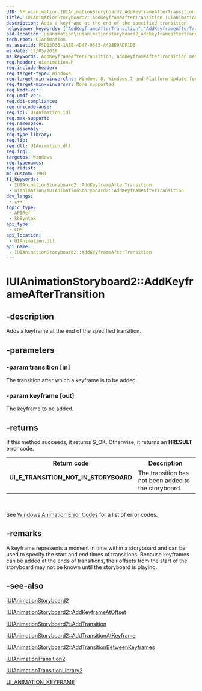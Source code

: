 ```yaml
---
UID: NF:uianimation.IUIAnimationStoryboard2.AddKeyframeAfterTransition
title: IUIAnimationStoryboard2::AddKeyframeAfterTransition (uianimation.h)
description: Adds a keyframe at the end of the specified transition.
helpviewer_keywords: ["AddKeyframeAfterTransition","AddKeyframeAfterTransition method [Windows Animation]","AddKeyframeAfterTransition method [Windows Animation]","IUIAnimationStoryboard2 interface","IUIAnimationStoryboard2 interface [Windows Animation]","AddKeyframeAfterTransition method","IUIAnimationStoryboard2.AddKeyframeAfterTransition","IUIAnimationStoryboard2::AddKeyframeAfterTransition","uianimation.iuianimationstoryboard2_addkeyframeaftertransition","uianimation/IUIAnimationStoryboard2::AddKeyframeAfterTransition"]
old-location: uianimation\iuianimationstoryboard2_addkeyframeaftertransition.htm
tech.root: UIAnimation
ms.assetid: F5D13D36-1AEE-4D47-9683-A428E9ADF1D6
ms.date: 12/05/2018
ms.keywords: AddKeyframeAfterTransition, AddKeyframeAfterTransition method [Windows Animation], AddKeyframeAfterTransition method [Windows Animation],IUIAnimationStoryboard2 interface, IUIAnimationStoryboard2 interface [Windows Animation],AddKeyframeAfterTransition method, IUIAnimationStoryboard2.AddKeyframeAfterTransition, IUIAnimationStoryboard2::AddKeyframeAfterTransition, uianimation.iuianimationstoryboard2_addkeyframeaftertransition, uianimation/IUIAnimationStoryboard2::AddKeyframeAfterTransition
req.header: uianimation.h
req.include-header: 
req.target-type: Windows
req.target-min-winverclnt: Windows 8, Windows 7 and Platform Update for Windows 7 [desktop apps \| UWP apps]
req.target-min-winversvr: None supported
req.kmdf-ver: 
req.umdf-ver: 
req.ddi-compliance: 
req.unicode-ansi: 
req.idl: UIAnimation.idl
req.max-support: 
req.namespace: 
req.assembly: 
req.type-library: 
req.lib: 
req.dll: UIAnimation.dll
req.irql: 
targetos: Windows
req.typenames: 
req.redist: 
ms.custom: 19H1
f1_keywords:
 - IUIAnimationStoryboard2::AddKeyframeAfterTransition
 - uianimation/IUIAnimationStoryboard2::AddKeyframeAfterTransition
dev_langs:
 - c++
topic_type:
 - APIRef
 - kbSyntax
api_type:
 - COM
api_location:
 - UIAnimation.dll
api_name:
 - IUIAnimationStoryboard2::AddKeyframeAfterTransition
---
```


# IUIAnimationStoryboard2::AddKeyframeAfterTransition


## -description

Adds a keyframe at the end of the specified transition.

## -parameters

### -param transition [in]

The transition after which a keyframe is to be added.

### -param keyframe [out]

The keyframe to be added.

## -returns

If this method succeeds, it returns S_OK. Otherwise, it returns an  <b>HRESULT</b> error code.

<table>
<tr>
<th>Return code</th>
<th>Description</th>
</tr>
<tr>
<td width="40%">
<dl>
<dt><b>UI_E_TRANSITION_NOT_IN_STORYBOARD</b></dt>
</dl>
</td>
<td width="60%">
The transition has not been added to the storyboard.

</td>
</tr>
</table>
 

See <a href="/windows/desktop/UIAnimation/uianimation-error-codes">Windows Animation Error Codes</a> for a list of error codes.

## -remarks

A keyframe represents a moment in time within a storyboard and can be used to specify the start and end times of transitions. Because keyframes can be added at the ends of transitions, their offsets from the start of the storyboard may not be known until the storyboard is playing.

## -see-also

<a href="/windows/desktop/api/uianimation/nn-uianimation-iuianimationstoryboard2">IUIAnimationStoryboard2</a>



<a href="/windows/desktop/api/uianimation/nf-uianimation-iuianimationstoryboard2-addkeyframeatoffset">IUIAnimationStoryboard2::AddKeyframeAtOffset</a>



<a href="/windows/desktop/api/uianimation/nf-uianimation-iuianimationstoryboard2-addtransition">IUIAnimationStoryboard2::AddTransition</a>



<a href="/windows/desktop/api/uianimation/nf-uianimation-iuianimationstoryboard2-addtransitionatkeyframe">IUIAnimationStoryboard2::AddTransitionAtKeyframe</a>



<a href="/windows/desktop/api/uianimation/nf-uianimation-iuianimationstoryboard2-addtransitionbetweenkeyframes">IUIAnimationStoryboard2::AddTransitionBetweenKeyframes</a>



<a href="/windows/desktop/api/uianimation/nn-uianimation-iuianimationtransition2">IUIAnimationTransition2</a>



<a href="/windows/desktop/api/uianimation/nn-uianimation-iuianimationtransitionlibrary2">IUIAnimationTransitionLibrary2</a>



<a href="/windows/win32/api/uianimation/ns-uianimation-__midl___midl_itf_uianimation_0000_0002_0003">UI_ANIMATION_KEYFRAME</a>

